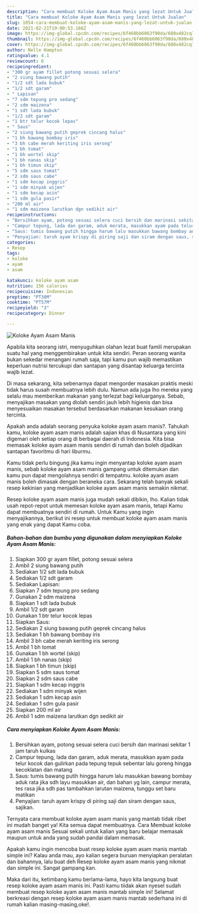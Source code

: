 ```yaml
---
description: "Cara membuat Koloke Ayam Asam Manis yang lezat Untuk Jualan"
title: "Cara membuat Koloke Ayam Asam Manis yang lezat Untuk Jualan"
slug: 1054-cara-membuat-koloke-ayam-asam-manis-yang-lezat-untuk-jualan
date: 2021-02-21T19:00:53.166Z
image: https://img-global.cpcdn.com/recipes/6f460bb6063f90da/680x482cq70/koloke-ayam-asam-manis-foto-resep-utama.jpg
thumbnail: https://img-global.cpcdn.com/recipes/6f460bb6063f90da/680x482cq70/koloke-ayam-asam-manis-foto-resep-utama.jpg
cover: https://img-global.cpcdn.com/recipes/6f460bb6063f90da/680x482cq70/koloke-ayam-asam-manis-foto-resep-utama.jpg
author: Nelle Hampton
ratingvalue: 4.1
reviewcount: 6
recipeingredient:
- "300 gr ayam fillet potong sesuai selera"
- "2 siung bawang putih"
- "1/2 sdt lada bubuk"
- "1/2 sdt garam"
- " Lapisan"
- "7 sdm tepung pro sedang"
- "2 sdm maizena"
- "1 sdt lada bubuk"
- "1/2 sdt garam"
- "1 btr telur kocok lepas"
- " Saus"
- "2 siung bawang putih geprek cincang halus"
- "1 bh bawang bombay iris"
- "3 bh cabe merah keriting iris serong"
- "1 bh tomat"
- "1 bh wortel skip"
- "1 bh nanas skip"
- "1 bh timun skip"
- "5 sdm saus tomat"
- "2 sdm saus cabe"
- "1 sdm kecap inggris"
- "1 sdm minyak wijen"
- "1 sdm kecap asin"
- "1 sdm gula pasir"
- "200 ml air"
- "1 sdm maizena larutkan dgn sedikit air"
recipeinstructions:
- "Bersihkan ayam, potong sesuai selera cuci bersih dan marinasi sekitar 1 jam taruh kulkas"
- "Campur tepung, lada dan garam, aduk merata, masukkan ayam pada telur kocok dan gulirkan pada tepung tepuk sebentar lalu goreng hingga kecoklatan dan matang"
- "Saus: tumis bawang putih hingga harum lalu masukkan bawang bombay aduk rata jika sdh layu masukkan air, dan bahan yg lain, campur merata, tes rasa jika sdh pas tambahkan larutan maizena, tunggu set baru matikan"
- "Penyajian: taruh ayam krispy di piring saji dan siram dengan saus, sajikan."
categories:
- Resep
tags:
- koloke
- ayam
- asam

katakunci: koloke ayam asam 
nutrition: 156 calories
recipecuisine: Indonesian
preptime: "PT30M"
cooktime: "PT57M"
recipeyield: "3"
recipecategory: Dinner

---
```



![Koloke Ayam Asam Manis](https://img-global.cpcdn.com/recipes/6f460bb6063f90da/680x482cq70/koloke-ayam-asam-manis-foto-resep-utama.jpg)

Apabila kita seorang istri, menyuguhkan olahan lezat buat famili merupakan suatu hal yang menggembirakan untuk kita sendiri. Peran seorang  wanita bukan sekedar menangani rumah saja, tapi kamu pun wajib memastikan keperluan nutrisi tercukupi dan santapan yang disantap keluarga tercinta wajib lezat.

Di masa  sekarang, kita sebenarnya dapat mengorder masakan praktis meski tidak harus susah membuatnya lebih dulu. Namun ada juga lho mereka yang selalu mau memberikan makanan yang terlezat bagi keluarganya. Sebab, menyajikan masakan yang diolah sendiri jauh lebih higienis dan bisa menyesuaikan masakan tersebut berdasarkan makanan kesukaan orang tercinta. 



Apakah anda adalah seorang penyuka koloke ayam asam manis?. Tahukah kamu, koloke ayam asam manis adalah sajian khas di Nusantara yang kini digemari oleh setiap orang di berbagai daerah di Indonesia. Kita bisa memasak koloke ayam asam manis sendiri di rumah dan boleh dijadikan santapan favoritmu di hari liburmu.

Kamu tidak perlu bingung jika kamu ingin menyantap koloke ayam asam manis, sebab koloke ayam asam manis gampang untuk ditemukan dan kamu pun dapat mengolahnya sendiri di tempatmu. koloke ayam asam manis boleh dimasak dengan beraneka cara. Sekarang telah banyak sekali resep kekinian yang menjadikan koloke ayam asam manis semakin nikmat.

Resep koloke ayam asam manis juga mudah sekali dibikin, lho. Kalian tidak usah repot-repot untuk memesan koloke ayam asam manis, tetapi Kamu dapat membuatnya sendiri di rumah. Untuk Kamu yang ingin menyajikannya, berikut ini resep untuk membuat koloke ayam asam manis yang enak yang dapat Kamu coba.

<!--inarticleads1-->

##### Bahan-bahan dan bumbu yang digunakan dalam menyiapkan Koloke Ayam Asam Manis:

1. Siapkan 300 gr ayam fillet, potong sesuai selera
1. Ambil 2 siung bawang putih
1. Sediakan 1/2 sdt lada bubuk
1. Sediakan 1/2 sdt garam
1. Sediakan  Lapisan:
1. Siapkan 7 sdm tepung pro sedang
1. Gunakan 2 sdm maizena
1. Siapkan 1 sdt lada bubuk
1. Ambil 1/2 sdt garam
1. Gunakan 1 btr telur kocok lepas
1. Siapkan  Saus:
1. Sediakan 2 siung bawang putih geprek cincang halus
1. Sediakan 1 bh bawang bombay iris
1. Ambil 3 bh cabe merah keriting iris serong
1. Ambil 1 bh tomat
1. Gunakan 1 bh wortel (skip)
1. Ambil 1 bh nanas (skip)
1. Siapkan 1 bh timun (skip)
1. Siapkan 5 sdm saus tomat
1. Siapkan 2 sdm saus cabe
1. Siapkan 1 sdm kecap inggris
1. Sediakan 1 sdm minyak wijen
1. Sediakan 1 sdm kecap asin
1. Sediakan 1 sdm gula pasir
1. Siapkan 200 ml air
1. Ambil 1 sdm maizena larutkan dgn sedikit air




<!--inarticleads2-->

##### Cara menyiapkan Koloke Ayam Asam Manis:

1. Bersihkan ayam, potong sesuai selera cuci bersih dan marinasi sekitar 1 jam taruh kulkas
1. Campur tepung, lada dan garam, aduk merata, masukkan ayam pada telur kocok dan gulirkan pada tepung tepuk sebentar lalu goreng hingga kecoklatan dan matang
1. Saus: tumis bawang putih hingga harum lalu masukkan bawang bombay aduk rata jika sdh layu masukkan air, dan bahan yg lain, campur merata, tes rasa jika sdh pas tambahkan larutan maizena, tunggu set baru matikan
1. Penyajian: taruh ayam krispy di piring saji dan siram dengan saus, sajikan.




Ternyata cara membuat koloke ayam asam manis yang mantab tidak ribet ini mudah banget ya! Kita semua dapat membuatnya. Cara Membuat koloke ayam asam manis Sesuai sekali untuk kalian yang baru belajar memasak maupun untuk anda yang sudah pandai dalam memasak.

Apakah kamu ingin mencoba buat resep koloke ayam asam manis mantab simple ini? Kalau anda mau, ayo kalian segera buruan menyiapkan peralatan dan bahannya, lalu buat deh Resep koloke ayam asam manis yang nikmat dan simple ini. Sangat gampang kan. 

Maka dari itu, ketimbang kamu berlama-lama, hayo kita langsung buat resep koloke ayam asam manis ini. Pasti kamu tiidak akan nyesel sudah membuat resep koloke ayam asam manis mantab simple ini! Selamat berkreasi dengan resep koloke ayam asam manis mantab sederhana ini di rumah kalian masing-masing,oke!.


